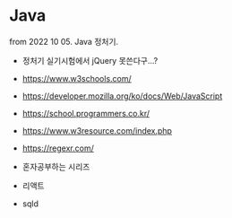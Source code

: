 # Java

from 2022 10 05. Java 정처기.
* 정처기 실기시험에서 jQuery 못쓴다구...?

- https://www.w3schools.com/
- https://developer.mozilla.org/ko/docs/Web/JavaScript
- https://school.programmers.co.kr/
- https://www.w3resource.com/index.php
- https://regexr.com/

- 혼자공부하는 시리즈
- 리액트
- sqld
